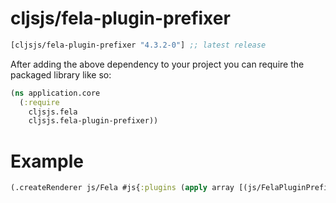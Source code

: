 # cljsjs/fela-plugin-prefixer

[](dependency)
```clojure
[cljsjs/fela-plugin-prefixer "4.3.2-0"] ;; latest release
```
[](/dependency)

After adding the above dependency to your project you can require the packaged library like so:

```clojure
(ns application.core
  (:require
    cljsjs.fela 
    cljsjs.fela-plugin-prefixer))
```

# Example

```clojure
(.createRenderer js/Fela #js{:plugins (apply array [(js/FelaPluginPrefixer)])})
```
